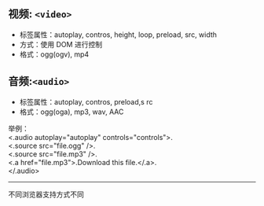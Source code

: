 视频: `<video>`
------
* 标签属性：autoplay, contros, height, loop, preload, src, width
* 方式：使用 DOM 进行控制
* 格式：ogg(ogv), mp4

音频:`<audio>`
------
* 标签属性：autoplay, contros, preload,s rc
* 格式：ogg(oga), mp3, wav, AAC

举例： <br>
<.audio autoplay="autoplay" controls="controls">. <br>
     <.source src="file.ogg" />.<br>
     <.source src="file.mp3" />. <br>
     <.a href="file.mp3">.Download this file.</.a>. <br>
</.audio>

------
不同浏览器支持方式不同

